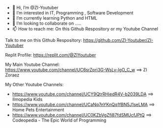 - 👋 Hi, I’m @ZI-Youtuber
- 👀 I’m interested in IT, Programming , Software Development
- 🌱 I’m currently learning Python and HTML
- 💞️ I’m looking to collaborate on .....
- 📫 How to reach me: On this Github Respository or my Youtube Channel

Talk to me on this Github Respository: https://github.com/ZI-Youtuber/ZI-Youtuber

Replit Profile: https://replit.com/@ZIYoutuber

My Main Youtube Channel: https://www.youtube.com/channel/UC6srZpri3G-WsLy-lgO_C_w ==> ZI Zoraez

My Other Youtube Channels: 
- https://www.youtube.com/channel/UCY9QtrRHiedR4V-b2039LDA  ==> Ilmopedia Kids
- https://www.youtube.com/channel/UCaNq7nYKnQq1fBN5J1seLMA ==> Home Pets Entertainment
- https://www.youtube.com/channel/UC0KZbVgZfi87fdSMUcfJPtQ ==> Codeopedia - The Epic World of Programming


<!---
ZI-Youtuber/ZI-Youtuber is a ✨ special ✨ repository because its `README.md` (this file) appears on your GitHub profile.
You can click the Preview link to take a look at your changes.
--->
